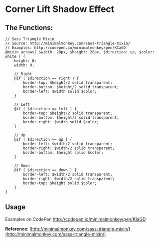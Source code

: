 # Corner Lift Shadow Effect

## The Functions:

    // Sass Triangle Mixin
    // Source: http://minimalmonkey.com/sass-triangle-mixin/
    // Examples: http://codepen.io/minimalmonkey/pen/KIaGD
    @mixin arrows( $width: 20px, $height: 20px, $direction: up, $color: white ) {
    	height: 0;
    	width: 0;
    
    	// Right
    	@if ( $direction == right ) {
    		border-top: $height/2 solid transparent;
    		border-bottom: $height/2 solid transparent;
    		border-left: $width solid $color;
    	}

    	// Left
    	@if ( $direction == left ) {
    		border-top: $height/2 solid transparent;
    		border-bottom: $height/2 solid transparent;
    		border-right: $width solid $color;
    	}

    	// Up
    	@if ( $direction == up ) {
    		border-left: $width/2 solid transparent;
    		border-right: $width/2 solid transparent;
    		border-bottom: $height solid $color;
    	}

    	// Down
    	@if ( $direction == down ) {
    		border-left: $width/2 solid transparent;
    		border-right: $width/2 solid transparent;
    		border-top: $height solid $color;
    	}
    }

## Usage
Examples on CodePen http://codepen.io/minimalmonkey/pen/KIaGD

**Reference**: [http://minimalmonkey.com/sass-triangle-mixin/](http://minimalmonkey.com/sass-triangle-mixin/)